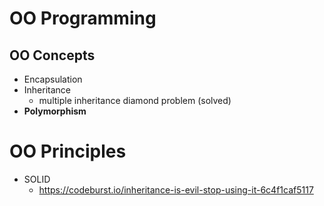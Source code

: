 # OO Programming

## OO Concepts
- Encapsulation
- Inheritance
  - multiple inheritance diamond problem (solved)
- **Polymorphism**

# OO Principles
- SOLID
  - https://codeburst.io/inheritance-is-evil-stop-using-it-6c4f1caf5117
